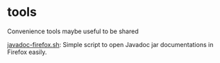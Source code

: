 # tools

Convenience tools maybe useful to be shared

[javadoc-firefox.sh](javadoc-firefox.sh.md): Simple script to open Javadoc jar documentations in Firefox easily.
